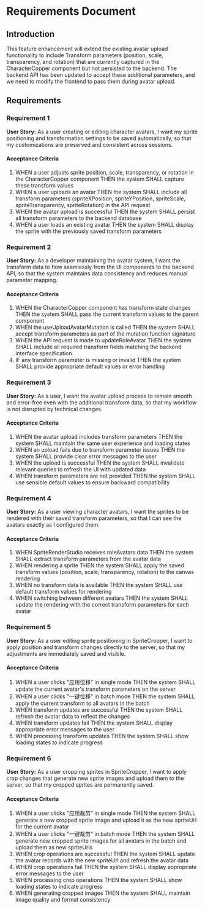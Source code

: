 # Requirements Document

## Introduction

This feature enhancement will extend the existing avatar upload functionality to include Transform parameters (position, scale, transparency, and rotation) that are currently captured in the CharacterCopper component but not persisted to the backend. The backend API has been updated to accept these additional parameters, and we need to modify the frontend to pass them during avatar upload.

## Requirements

### Requirement 1

**User Story:** As a user creating or editing character avatars, I want my sprite positioning and transformation settings to be saved automatically, so that my customizations are preserved and consistent across sessions.

#### Acceptance Criteria

1. WHEN a user adjusts sprite position, scale, transparency, or rotation in the CharacterCopper component THEN the system SHALL capture these transform values
2. WHEN a user uploads an avatar THEN the system SHALL include all transform parameters (spriteXPosition, spriteYPosition, spriteScale, spriteTransparency, spriteRotation) in the API request
3. WHEN the avatar upload is successful THEN the system SHALL persist all transform parameters to the backend database
4. WHEN a user loads an existing avatar THEN the system SHALL display the sprite with the previously saved transform parameters

### Requirement 2

**User Story:** As a developer maintaining the avatar system, I want the transform data to flow seamlessly from the UI components to the backend API, so that the system maintains data consistency and reduces manual parameter mapping.

#### Acceptance Criteria

1. WHEN the CharacterCopper component has transform state changes THEN the system SHALL pass the current transform values to the parent component
2. WHEN the useUploadAvatarMutation is called THEN the system SHALL accept transform parameters as part of the mutation function signature
3. WHEN the API request is made to updateRoleAvatar THEN the system SHALL include all required transform fields matching the backend interface specification
4. IF any transform parameter is missing or invalid THEN the system SHALL provide appropriate default values or error handling

### Requirement 3

**User Story:** As a user, I want the avatar upload process to remain smooth and error-free even with the additional transform data, so that my workflow is not disrupted by technical changes.

#### Acceptance Criteria

1. WHEN the avatar upload includes transform parameters THEN the system SHALL maintain the same user experience and loading states
2. WHEN an upload fails due to transform parameter issues THEN the system SHALL provide clear error messages to the user
3. WHEN the upload is successful THEN the system SHALL invalidate relevant queries to refresh the UI with updated data
4. WHEN transform parameters are not provided THEN the system SHALL use sensible default values to ensure backward compatibility

### Requirement 4

**User Story:** As a user viewing character avatars, I want the sprites to be rendered with their saved transform parameters, so that I can see the avatars exactly as I configured them.

#### Acceptance Criteria

1. WHEN SpriteRenderStudio receives roleAvatars data THEN the system SHALL extract transform parameters from the avatar data
2. WHEN rendering a sprite THEN the system SHALL apply the saved transform values (position, scale, transparency, rotation) to the canvas rendering
3. WHEN no transform data is available THEN the system SHALL use default transform values for rendering
4. WHEN switching between different avatars THEN the system SHALL update the rendering with the correct transform parameters for each avatar

### Requirement 5

**User Story:** As a user editing sprite positioning in SpriteCropper, I want to apply position and transform changes directly to the server, so that my adjustments are immediately saved and visible.

#### Acceptance Criteria

1. WHEN a user clicks "应用位移" in single mode THEN the system SHALL update the current avatar's transform parameters on the server
2. WHEN a user clicks "一键位移" in batch mode THEN the system SHALL apply the current transform to all avatars in the batch
3. WHEN transform updates are successful THEN the system SHALL refresh the avatar data to reflect the changes
4. WHEN transform updates fail THEN the system SHALL display appropriate error messages to the user
5. WHEN processing transform updates THEN the system SHALL show loading states to indicate progress

### Requirement 6

**User Story:** As a user cropping sprites in SpriteCropper, I want to apply crop changes that generate new sprite images and upload them to the server, so that my cropped sprites are permanently saved.

#### Acceptance Criteria

1. WHEN a user clicks "应用裁剪" in single mode THEN the system SHALL generate a new cropped sprite image and upload it as the new spriteUrl for the current avatar
2. WHEN a user clicks "一键裁剪" in batch mode THEN the system SHALL generate new cropped sprite images for all avatars in the batch and upload them as new spriteUrls
3. WHEN crop operations are successful THEN the system SHALL update the avatar records with the new spriteUrl and refresh the avatar data
4. WHEN crop operations fail THEN the system SHALL display appropriate error messages to the user
5. WHEN processing crop operations THEN the system SHALL show loading states to indicate progress
6. WHEN generating cropped images THEN the system SHALL maintain image quality and format consistency